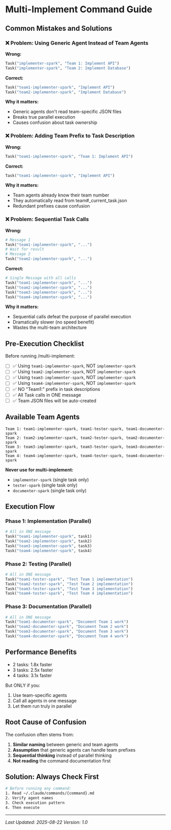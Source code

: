 # Multi-Implement Command Guide

## Common Mistakes and Solutions

### ❌ Problem: Using Generic Agent Instead of Team Agents

**Wrong:**
```python
Task("implementer-spark", "Team 1: Implement API")
Task("implementer-spark", "Team 2: Implement Database") 
```

**Correct:**
```python
Task("team1-implementer-spark", "Implement API")
Task("team2-implementer-spark", "Implement Database")
```

**Why it matters:** 
- Generic agents don't read team-specific JSON files
- Breaks true parallel execution
- Causes confusion about task ownership

### ❌ Problem: Adding Team Prefix to Task Description

**Wrong:**
```python
Task("team1-implementer-spark", "Team 1: Implement API")
```

**Correct:**
```python
Task("team1-implementer-spark", "Implement API")
```

**Why it matters:**
- Team agents already know their team number
- They automatically read from team#_current_task.json
- Redundant prefixes cause confusion

### ❌ Problem: Sequential Task Calls

**Wrong:**
```python
# Message 1
Task("team1-implementer-spark", "...")
# Wait for result
# Message 2
Task("team2-implementer-spark", "...")
```

**Correct:**
```python
# Single Message with all calls
Task("team1-implementer-spark", "...")
Task("team2-implementer-spark", "...")
Task("team3-implementer-spark", "...")
Task("team4-implementer-spark", "...")
```

**Why it matters:**
- Sequential calls defeat the purpose of parallel execution
- Dramatically slower (no speed benefit)
- Wastes the multi-team architecture

## Pre-Execution Checklist

Before running /multi-implement:

- [ ] ✅ Using `team1-implementer-spark`, NOT `implementer-spark`
- [ ] ✅ Using `team2-implementer-spark`, NOT `implementer-spark`
- [ ] ✅ Using `team3-implementer-spark`, NOT `implementer-spark`
- [ ] ✅ Using `team4-implementer-spark`, NOT `implementer-spark`
- [ ] ✅ NO "Team1:" prefix in task descriptions
- [ ] ✅ All Task calls in ONE message
- [ ] ✅ Team JSON files will be auto-created

## Available Team Agents

```
Team 1: team1-implementer-spark, team1-tester-spark, team1-documenter-spark
Team 2: team2-implementer-spark, team2-tester-spark, team2-documenter-spark
Team 3: team3-implementer-spark, team3-tester-spark, team3-documenter-spark
Team 4: team4-implementer-spark, team4-tester-spark, team4-documenter-spark
```

**Never use for multi-implement:**
- `implementer-spark` (single task only)
- `tester-spark` (single task only)
- `documenter-spark` (single task only)

## Execution Flow

### Phase 1: Implementation (Parallel)
```python
# All in ONE message
Task("team1-implementer-spark", task1)
Task("team2-implementer-spark", task2)
Task("team3-implementer-spark", task3)
Task("team4-implementer-spark", task4)
```

### Phase 2: Testing (Parallel)
```python
# All in ONE message
Task("team1-tester-spark", "Test Team 1 implementation")
Task("team2-tester-spark", "Test Team 2 implementation")
Task("team3-tester-spark", "Test Team 3 implementation")
Task("team4-tester-spark", "Test Team 4 implementation")
```

### Phase 3: Documentation (Parallel)
```python
# All in ONE message
Task("team1-documenter-spark", "Document Team 1 work")
Task("team2-documenter-spark", "Document Team 2 work")
Task("team3-documenter-spark", "Document Team 3 work")
Task("team4-documenter-spark", "Document Team 4 work")
```

## Performance Benefits

- 2 tasks: 1.8x faster
- 3 tasks: 2.5x faster
- 4 tasks: 3.1x faster

But ONLY if you:
1. Use team-specific agents
2. Call all agents in one message
3. Let them run truly in parallel

## Root Cause of Confusion

The confusion often stems from:

1. **Similar naming** between generic and team agents
2. **Assumption** that generic agents can handle team prefixes
3. **Sequential thinking** instead of parallel thinking
4. **Not reading** the command documentation first

## Solution: Always Check First

```bash
# Before running any command:
1. Read ~/.claude/commands/{command}.md
2. Verify agent names
3. Check execution pattern
4. Then execute
```

---

*Last Updated: 2025-08-22*
*Version: 1.0*
